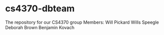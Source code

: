 cs4370-dbteam
=============

The repository for our CS4370 group
Members:
	Will Pickard
	Wills Speegle
	Deborah Brown
	Benjamin Kovach

